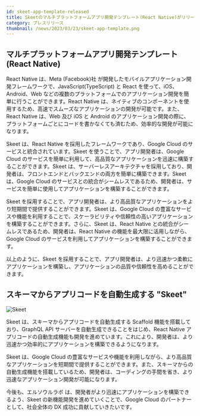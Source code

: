 ```yaml
---
id: skeet-app-template-released
title: Skeetのマルチプラットフォームアプリ開発テンプレート(React Native)がリリース
category: プレスリリース
thumbnail: /news/2023/03/23/skeet-app-template.png
---
```


## マルチプラットフォームアプリ開発テンプレート(React Native)

React Native は、Meta (Facebook)社 が開発したモバイルアプリケーション開発フレームワークで、JavaScript(TypeScript) と React を使って、iOS、Android、Web などの複数のプラットフォームでのアプリケーション開発を簡単に行うことができます。React Native は、ネイティブのコンポーネントを使用するため、高速でスムーズなアプリケーションの開発が可能です。また、React Native は、Web 及び iOS と Android のアプリケーション開発の際に、プラットフォームごとにコードを書かなくても済むため、効率的な開発が可能になります。

Skeet は、React Native を採用したフレームワークであり、Google Cloud のサービスと統合されています。Skeet を使うことで、アプリ開発者は、Google Cloud のサービスを簡単に利用して、高品質なアプリケーションを迅速に構築することができます。Skeet は、サーバーレスアーキテクチャを採用しており、開発者は、フロントエンドとバックエンドの両方を簡単に構築できます。Skeet は、Google Cloud のサービスとの統合がシームレスであるため、開発者は、サービスを簡単に使用してアプリケーションを構築することができます。

Skeet を採用することで、アプリ開発者は、より高品質なアプリケーションをより短期間で提供することができます。Skeet は、Google Cloud の豊富なサービスや機能を利用することで、スケーラビリティや信頼性の高いアプリケーションを構築することができます。さらに、Skeet は、React Native との統合がシームレスであるため、開発者は、React Native の機能を最大限に活用しながら、Google Cloud のサービスを利用してアプリケーションを構築することができます。

以上のように、Skeet を採用することで、アプリ開発者は、より迅速かつ柔軟にアプリケーションを構築し、アプリケーションの品質や信頼性を高めることができます。

## スキーマからアプリコードを自動生成する "Skeet"

![Skeet](/news/2023/03/23/skeet-ja.png)

Skeet は、スキーマからアプリコードを自動生成する Scaffold 機能を搭載しており、GraphQL API サーバーを自動生成できることをはじめ、React Native アプリコードの自動生成機能も開発を進めています。これにより、開発者は、より迅速かつ効率的にアプリケーションを構築できるようになります。

Skeet は、Google Cloud の豊富なサービスや機能を利用しながら、より高品質なアプリケーションを短期間で提供することができます。また、スキーマからの自動生成機能を搭載しているため、開発者は、コーディングの手間を省き、より迅速なアプリケーション開発が可能になります。

今後も、エルソウルラボ は、開発者がより迅速にアプリケーションを構築できるよう、Skeet の新機能開発を進めていくことで、Google Cloud のパートナーとして、社会全体の DX 成功に貢献していきたいです。
